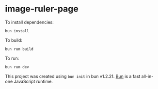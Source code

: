 # image-ruler-page

To install dependencies:

```bash
bun install
```

To build:

```bash
bun run build
```

To run:

```bash
bun run dev 
```

This project was created using `bun init` in bun v1.2.21. [Bun](https://bun.com) is a fast all-in-one JavaScript runtime.

